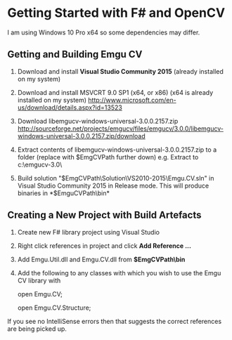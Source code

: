 Getting Started with F# and OpenCV========================I am using Windows 10 Pro x64 so some dependencies may differ. Getting and Building Emgu CV----------------------------------1. Download and install **Visual Studio Community 2015** (already installed on my system)2. Download and install MSVCRT 9.0 SP1 (x64, or x86) (x64 is already installed on my system)	http://www.microsoft.com/en-us/download/details.aspx?id=13523	3. Download libemgucv-windows-universal-3.0.0.2157.zip	http://sourceforge.net/projects/emgucv/files/emgucv/3.0.0/libemgucv-windows-universal-3.0.0.2157.zip/download	4. Extract contents of libemgucv-windows-universal-3.0.0.2157.zip to a folder (replace with $EmgCVPath further down)	e.g. Extract to c:\emgucv-3.0\	5. Build solution "$EmgCVPath\Solution\VS2010-2015\Emgu.CV.sln" in Visual Studio Community 2015 in Release mode. This will produce binaries in *$EmguCVPath\bin*Creating a New Project with Build Artefacts -----------------------------------------------1. Create new F# library project using Visual Studio2. Right click references in project and click **Add Reference ...**3. Add Emgu.Util.dll and Emgu.CV.dll from **$EmgCVPath\bin**4. Add the following to any classes with which you wish to use the Emgu CV library with    open Emgu.CV;    open Emgu.CV.Structure;If you see no IntelliSense errors then that suggests the correct references are being picked up.